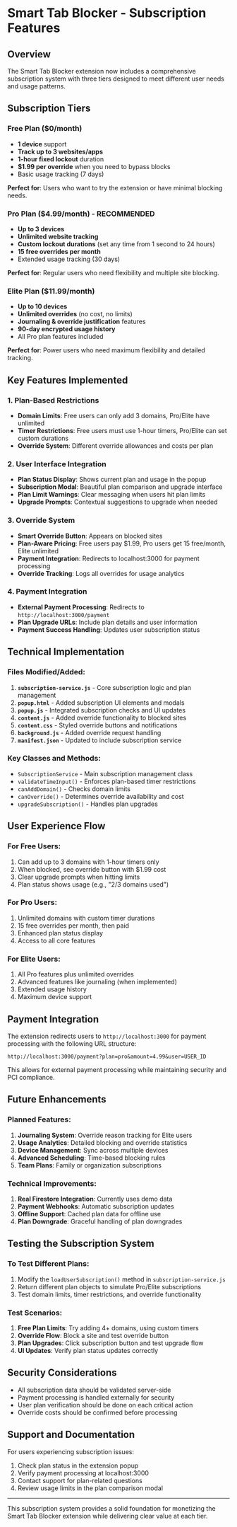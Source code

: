 # Smart Tab Blocker - Subscription Features

## Overview
The Smart Tab Blocker extension now includes a comprehensive subscription system with three tiers designed to meet different user needs and usage patterns.

## Subscription Tiers

### Free Plan ($0/month)
- **1 device** support
- **Track up to 3 websites/apps**
- **1-hour fixed lockout** duration
- **$1.99 per override** when you need to bypass blocks
- Basic usage tracking (7 days)

**Perfect for**: Users who want to try the extension or have minimal blocking needs.

### Pro Plan ($4.99/month) - RECOMMENDED
- **Up to 3 devices**
- **Unlimited website tracking**
- **Custom lockout durations** (set any time from 1 second to 24 hours)
- **15 free overrides per month**
- Extended usage tracking (30 days)

**Perfect for**: Regular users who need flexibility and multiple site blocking.

### Elite Plan ($11.99/month)
- **Up to 10 devices**
- **Unlimited overrides** (no cost, no limits)
- **Journaling & override justification** features
- **90-day encrypted usage history**
- All Pro plan features included

**Perfect for**: Power users who need maximum flexibility and detailed tracking.

## Key Features Implemented

### 1. Plan-Based Restrictions
- **Domain Limits**: Free users can only add 3 domains, Pro/Elite have unlimited
- **Timer Restrictions**: Free users must use 1-hour timers, Pro/Elite can set custom durations
- **Override System**: Different override allowances and costs per plan

### 2. User Interface Integration
- **Plan Status Display**: Shows current plan and usage in the popup
- **Subscription Modal**: Beautiful plan comparison and upgrade interface
- **Plan Limit Warnings**: Clear messaging when users hit plan limits
- **Upgrade Prompts**: Contextual suggestions to upgrade when needed

### 3. Override System
- **Smart Override Button**: Appears on blocked sites
- **Plan-Aware Pricing**: Free users pay $1.99, Pro users get 15 free/month, Elite unlimited
- **Payment Integration**: Redirects to localhost:3000 for payment processing
- **Override Tracking**: Logs all overrides for usage analytics

### 4. Payment Integration
- **External Payment Processing**: Redirects to `http://localhost:3000/payment`
- **Plan Upgrade URLs**: Include plan details and user information
- **Payment Success Handling**: Updates user subscription status

## Technical Implementation

### Files Modified/Added:
1. **`subscription-service.js`** - Core subscription logic and plan management
2. **`popup.html`** - Added subscription UI elements and modals
3. **`popup.js`** - Integrated subscription checks and UI updates
4. **`content.js`** - Added override functionality to blocked sites
5. **`content.css`** - Styled override buttons and notifications
6. **`background.js`** - Added override request handling
7. **`manifest.json`** - Updated to include subscription service

### Key Classes and Methods:
- `SubscriptionService` - Main subscription management class
- `validateTimeInput()` - Enforces plan-based timer restrictions
- `canAddDomain()` - Checks domain limits
- `canOverride()` - Determines override availability and cost
- `upgradeSubscription()` - Handles plan upgrades

## User Experience Flow

### For Free Users:
1. Can add up to 3 domains with 1-hour timers only
2. When blocked, see override button with $1.99 cost
3. Clear upgrade prompts when hitting limits
4. Plan status shows usage (e.g., "2/3 domains used")

### For Pro Users:
1. Unlimited domains with custom timer durations
2. 15 free overrides per month, then paid
3. Enhanced plan status display
4. Access to all core features

### For Elite Users:
1. All Pro features plus unlimited overrides
2. Advanced features like journaling (when implemented)
3. Extended usage history
4. Maximum device support

## Payment Integration

The extension redirects users to `http://localhost:3000` for payment processing with the following URL structure:

```
http://localhost:3000/payment?plan=pro&amount=4.99&user=USER_ID
```

This allows for external payment processing while maintaining security and PCI compliance.

## Future Enhancements

### Planned Features:
1. **Journaling System**: Override reason tracking for Elite users
2. **Usage Analytics**: Detailed blocking and override statistics
3. **Device Management**: Sync across multiple devices
4. **Advanced Scheduling**: Time-based blocking rules
5. **Team Plans**: Family or organization subscriptions

### Technical Improvements:
1. **Real Firestore Integration**: Currently uses demo data
2. **Payment Webhooks**: Automatic subscription updates
3. **Offline Support**: Cached plan data for offline use
4. **Plan Downgrade**: Graceful handling of plan downgrades

## Testing the Subscription System

### To Test Different Plans:
1. Modify the `loadUserSubscription()` method in `subscription-service.js`
2. Return different plan objects to simulate Pro/Elite subscriptions
3. Test domain limits, timer restrictions, and override functionality

### Test Scenarios:
1. **Free Plan Limits**: Try adding 4+ domains, using custom timers
2. **Override Flow**: Block a site and test override button
3. **Plan Upgrades**: Click subscription button and test upgrade flow
4. **UI Updates**: Verify plan status updates correctly

## Security Considerations

- All subscription data should be validated server-side
- Payment processing is handled externally for security
- User plan verification should be done on each critical action
- Override costs should be confirmed before processing

## Support and Documentation

For users experiencing subscription issues:
1. Check plan status in the extension popup
2. Verify payment processing at localhost:3000
3. Contact support for plan-related questions
4. Review usage limits in the plan comparison modal

---

This subscription system provides a solid foundation for monetizing the Smart Tab Blocker extension while delivering clear value at each tier. 